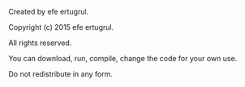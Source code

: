 Created by efe ertugrul.

Copyright (c) 2015 efe ertugrul. 

All rights reserved.

You can download, run, compile, change the code for your own use.

Do not redistribute in any form.

